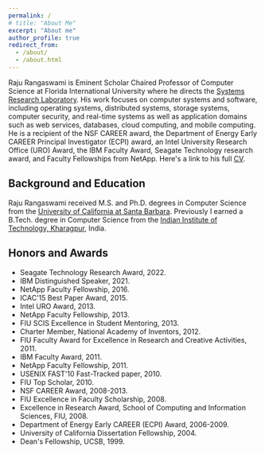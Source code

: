 ```yaml
---
permalink: /
# title: "About Me"
excerpt: "About me"
author_profile: true
redirect_from:
  - /about/
  - /about.html
---
```


Raju Rangaswami is Eminent Scholar Chaired Professor of Computer Science at Florida International University where he directs the [Systems Research Laboratory](http://sylab-srv.cs.fiu.edu/). His work focuses on computer systems and software, including operating systems, distributed systems, storage systems, computer security, and real-time systems as well as application domains such as web services, databases, cloud computing, and mobile computing. He is a recipient of the NSF CAREER award, the Department of Energy Early CAREER Principal Investigator (ECPI) award, an Intel University Research Office (URO) Award, the IBM Faculty Award, Seagate Technology research award, and Faculty Fellowships from NetApp. Here's a link to his full [CV](/cv/).


Background and Education
------

Raju Rangaswami received M.S. and Ph.D. degrees in Computer Science from the [University of California at Santa Barbara](https://www.cs.ucsb.edu/). Previously I earned a B.Tech. degree in Computer Science from the [Indian Institute of Technology, Kharagpur](http://cse.iitkgp.ac.in/), India.


Honors and Awards
------
- Seagate Technology Research Award, 2022.
- IBM Distinguished Speaker, 2021.
- NetApp Faculty Fellowship, 2016.
- ICAC'15 Best Paper Award, 2015.
- Intel URO Award, 2013.
- NetApp Faculty Fellowship, 2013.
- FIU SCIS Excellence in Student Mentoring, 2013.
- Charter Member, National Academy of Inventors, 2012.
- FIU Faculty Award for Excellence in Research and Creative Activities, 2011.
- IBM Faculty Award, 2011.
- NetApp Faculty Fellowship, 2011.
- USENIX FAST'10 Fast-Tracked paper, 2010.
- FIU Top Scholar, 2010.
- NSF CAREER Award, 2008-2013.
- FIU Excellence in Faculty Scholarship, 2008.
- Excellence in Research Award, School of Computing and Information Sciences, FIU, 2008.
- Department of Energy Early CAREER (ECPI) Award, 2006-2009.
- University of California Dissertation Fellowship, 2004.
- Dean's Fellowship, UCSB, 1999.





